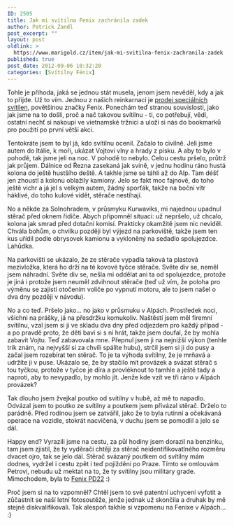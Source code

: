 ```yaml
---
ID: 2505
title: Jak mi svítilna Fenix zachránila zadek
author: Patrick Zandl
post_excerpt: ""
layout: post
oldlink: >
  https://www.marigold.cz/item/jak-mi-svitilna-fenix-zachranila-zadek
published: true
post_date: 2012-09-06 10:32:20
categories: [Svítilny Fénix]
---
```

<p> Tohle je příhoda, jaká se jednou stát musela, jenom jsem nevěděl, kdy a jak to přijde. Už to vím. Jednou z našich reinkarnací je <a href="http://www.kronium.cz" target="_self" title="">prodej speciálních svítilen</a>, povětšinou značky Fenix. Ponechám teď stranou souvislosti, jako jak jsme na to došli, proč a nač takovou svítilnu - ti, co potřebují, vědí, ostatní nechť si nakoupí ve vietnamské tržnici a uloží si nás do bookmarků pro použití po první větší akci. </p>


<p> Tentokráte jsem to byl já, kdo svítilnu ocenil. Začalo to civilně. Jeli jsme autem do Itálie, k moři, ukázat Vojtovi vlny a hrady z písku. A aby to bylo v pohodě, tak jsme jeli na noc. V pohodě to nebylo. Celou cestu pršelo, průtrž jak průjem. Dálnice od Řezna zasekaná jak svině, v jednu hodinu ráno hustá kolona do ještě hustšího deště. A takhle jsme se táhli až do Alp. Tam déšť jen zhoustl a kolonu oblažily kamiony. Jelo se fakt moc fajnově, do toho ještě vichr a já jel s velkým autem, žádný sporťák, takže na boční vítr háklivé, do toho kulové vidět, stěrače nestíhají. </p>
<p>No a někde za Solnohradem, v průsmyku Kurwaviks, mi najednou upadnul stěrač před oknem řidiče. Abych připomněl situaci: už nepršelo, už chcalo, kolona jak smrad před dotační komisí. Prakticky okamžitě jsem nic neviděl. Chvála bohům, o chvilku později byl výjezd na parkoviště, takže jsem ten kus uřídil podle obrysovek kamionu a vykloněný na sedadlo spolujezdce. Lahůdka. </p>
<p>Na parkovišti se ukázalo, že ze stěrače vypadla taková ta plastová mezivložka, která ho drží na té kovové tyčce stěrače. Světe div se, neměl jsem náhradní. Světe div se, nešla mi oddělat ani ta od spolujezdce, protože je jiná i protože jsem neuměl zdvihnout stěrače (teď už vím, že poloha pro výměnu se zajistí otočením voliče po vypnutí motoru, ale to jsem našel o dva dny později v návodu).</p>
<p>No a co teď. Pršelo jako... no jako v průsmuku v Alpách. Prostředek noci, všichni na prášky, já na přesdržku komukoliv. Naštěstí jsem měl firemní svítilnu, vzal jsem si ji ve skladu dva dny před odjezdem pro každý případ - a po pravdě proto, že děti baví si s ní hrát, takže jsem doufal, že by mohla zabavit Vojtu. Teď zabavovala mne. Přepnul jsem ji na nejnižší výkon (tenhle trik znám, na nejvyšší si za chvíli spálíte  hubu), strčil jsem si ji do pusy a začal jsem rozebírat ten stěrač. To je ta výhoda svítilny, že je mrňavá a udržíte ji v puse. Ukázalo se, že by stačilo mít provázek a svázat stěrač s tou tyčkou, protože v tyčce je díra a provléknout to tamhle a ještě tady a naproti, aby to nevypadlo, by mohlo jít. Jenže kde vzít ve tři ráno v Alpách provázek?</p>
<p>Tak dlouho jsem žvejkal poutko od svítilny v hubě, až mě to napadlo. Odvázal jsem to poutko ze svítilny a poutkem jsem přivázal stěrač. Drželo to parádně. Před rodinou jsem se zatvářil, jako že to byla rutinní a očekávaná operace na vozidle, stokrát nacvičená, v duchu jsem se pomodlil a jelo se dál. </p>
<p>Happy end? Vyrazili jsme na cestu, za půl hodiny jsem dorazil na benzinku, tam jsem zjistil, že ty vyděrači chtějí za stěrač neidentifikovatlného rozměru dvacet ojro, tak se jelo dál. Stěrač svázaný poutkem od svítilny mám dodnes, vydržel i cestu zpět i teď pojíždění po Praze. Tímto se omlouvám Petrovi, nebudu už mektat na to, že ty svítilny jsou military grade. Mimochodem, byla to <a href="http://www.kronium.cz/led-svitilny-fenix/led-svitilny-fenix-pd22-premium-s2/prod_663.html" target="_self" title="">Fenix PD22</a> :)</p>
<p> Proč jsem si na to vzpomněl? Chtěl jsem to své patentní uchycení vyfotit a zůčastnit se naší letní fotosoutěže, jenže jednak už skončila a druhak by mě stejně diskvalifikovali. Tak alespoň takhle si vzpomenu na Fenixe v Alpách... :)</p>
<p>&nbsp;</p>
